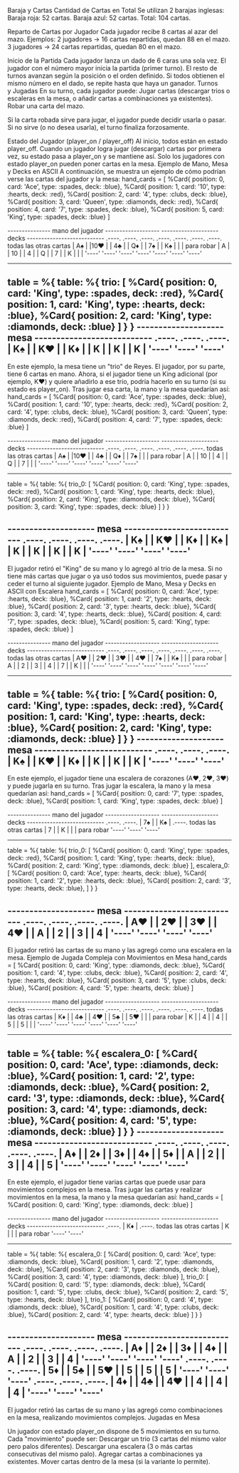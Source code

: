 Baraja y Cartas
Cantidad de Cartas en Total
Se utilizan 2 barajas inglesas:
Baraja roja: 52 cartas.
Baraja azul: 52 cartas.
Total: 104 cartas.

Reparto de Cartas por Jugador
Cada jugador recibe 8 cartas al azar del mazo.
Ejemplos:
2 jugadores → 16 cartas repartidas, quedan 88 en el mazo.
3 jugadores → 24 cartas repartidas, quedan 80 en el mazo.

Inicio de la Partida
Cada jugador lanza un dado de 6 caras una sola vez.
El jugador con el número mayor inicia la partida (primer turno).
El resto de turnos avanzan según la posición o el orden definido.
Si todos obtienen el mismo número en el dado, se repite hasta que haya un ganador.
Turnos y Jugadas
En su turno, cada jugador puede:
Jugar cartas (descargar trios o escaleras en la mesa, o añadir cartas a combinaciones ya existentes).
Robar una carta del mazo.

Si la carta robada sirve para jugar, el jugador puede decidir usarla o pasar.
Si no sirve (o no desea usarla), el turno finaliza forzosamente.

Estado del Jugador (player_on / player_off)
Al inicio, todos están en estado player_off.
Cuando un jugador logra jugar (descargar) cartas por primera vez, su estado pasa a player_on y se mantiene así.
Solo los jugadores con estado player_on pueden poner cartas en la mesa.
Ejemplo de Mano, Mesa y Decks en ASCII
A continuación, se muestra un ejemplo de cómo podrían verse las cartas del jugador y la mesa:
hand_cards = [
  %Card{ position: 0,  card: 'Ace',    type: :spades,   deck: :blue},
  %Card{ position: 1,  card: '10',     type: :hearts,   deck: :red},
  %Card{ position: 2,  card: '4',      type: :clubs,    deck: :blue},
  %Card{ position: 3,  card: 'Queen',  type: :diamonds, deck: :red},
  %Card{ position: 4,  card: '7',      type: :spades,   deck: :blue},
  %Card{ position: 5,  card: 'King',   type: :spades,   deck: :blue}
]

--------------- mano del jugador -------------------   -------------------- decks ---------------------------
.----.  .----.  .----.  .----.  .----.  .----.                           .----.  todas las otras cartas
| A♠ |  |10♥ |  | 4♣ |  | Q♦ |  | 7♠ |  | K♠ |                           |    |  para robar
|  A |  | 10 |  |  4 |  |  Q |  |  7 |  |  K |                           |    |
'----'  '----'  '----'  '----'  '----'  '----'                           '----'
----------------------------------------------------   ------------------------------------------------------

table = %{
  table: %{
    trio: [
      %Card{ position: 0, card: 'King', type: :spades,   deck: :red},
      %Card{ position: 1, card: 'King', type: :hearts,   deck: :blue},
      %Card{ position: 2, card: 'King', type: :diamonds, deck: :blue}
    ]
  }
}
-------------------- mesa ---------------------------
.----.  .----.  .----.
| K♠ |  | K♥ |  | K♦ |
|  K |  |  K |  |  K |
'----'  '----'  '----'
----------------------------------------------------
En este ejemplo, la mesa tiene un "trio" de Reyes. El jugador, por su parte, tiene 6 cartas en mano.
Ahora, si el jugador tiene un King adicional (por ejemplo, K♥) y quiere añadirlo a ese trio, podría hacerlo en su turno (si su estado es player_on).
Tras jugar esa carta, la mano y la mesa quedarían así:
hand_cards = [
  %Card{ position: 0, card: 'Ace',   type: :spades,   deck: :blue},
  %Card{ position: 1, card: '10',    type: :hearts,   deck: :red},
  %Card{ position: 2, card: '4',     type: :clubs,    deck: :blue},
  %Card{ position: 3, card: 'Queen', type: :diamonds, deck: :red},
  %Card{ position: 4, card: '7',     type: :spades,   deck: :blue}
]

--------------- mano del jugador -------------------  -------------------- decks ---------------------------
.----.  .----.  .----.  .----.  .----.                           .----.  todas las otras cartas
| A♠ |  |10♥ |  | 4♣ |  | Q♦ |  | 7♠ |                           |    |  para robar
|  A |  | 10 |  |  4 |  |  Q |  |  7 |                           |    |
'----'  '----'  '----'  '----'  '----'                           '----'
----------------------------------------------------   ------------------------------------------------------

table = %{
  table: %{
    trio_0: [
      %Card{ position: 0, card: 'King', type: :spades,   deck: :red},
      %Card{ position: 1, card: 'King', type: :hearts,   deck: :blue},
      %Card{ position: 2, card: 'King', type: :diamonds, deck: :blue},
      %Card{ position: 3, card: 'King', type: :spades,   deck: :blue}
    ]
  }
}

-------------------- mesa ---------------------------
.----.  .----.  .----.  .----.
| K♠ |  | K♥ |  | K♦ |  | K♠ |
|  K |  |  K |  |  K |  |  K |
'----'  '----'  '----'  '----'
----------------------------------------------------
El jugador retiró el "King" de su mano y lo agregó al trio de la mesa. Si no tiene más cartas que jugar o ya usó todos sus movimientos, puede pasar y ceder el turno al siguiente jugador.
Ejemplo de Mano, Mesa y Decks en ASCII con Escalera
hand_cards = [
  %Card{ position: 0,  card: 'Ace',    type: :hearts,   deck: :blue},
  %Card{ position: 1,  card: '2',      type: :hearts,   deck: :blue},
  %Card{ position: 2,  card: '3',      type: :hearts,   deck: :blue},
  %Card{ position: 3,  card: '4',      type: :hearts,   deck: :blue},
  %Card{ position: 4,  card: '7',      type: :spades,   deck: :blue},
  %Card{ position: 5,  card: 'King',   type: :spades,   deck: :blue}
]

--------------- mano del jugador -------------------   -------------------- decks ---------------------------
.----.  .----.  .----.  .----.  .----.  .----.                           .----.  todas las otras cartas
| A♥ |  | 2♥ |  | 3♥ |  | 4♥ |  | 7♠ |  | K♠ |                           |    |  para robar
|  A |  |  2 |  |  3 |  |  4 |  |  7 |  |  K |                           |    |
'----'  '----'  '----'  '----'  '----'  '----'                           '----'
----------------------------------------------------   ------------------------------------------------------

table = %{
  table: %{
    trio: [
      %Card{ position: 0, card: 'King', type: :spades,   deck: :red},
      %Card{ position: 1, card: 'King', type: :hearts,   deck: :blue},
      %Card{ position: 2, card: 'King', type: :diamonds, deck: :blue}
    ]
  }
}
-------------------- mesa ---------------------------
.----.  .----.  .----.
| K♠ |  | K♥ |  | K♦ |
|  K |  |  K |  |  K |
'----'  '----'  '----'
----------------------------------------------------
En este ejemplo, el jugador tiene una escalera de corazones (A♥, 2♥, 3♥) y puede jugarla en su turno.
Tras jugar la escalera, la mano y la mesa quedarían así:
hand_cards = [
  %Card{ position: 0, card: '7',     type: :spades,   deck: :blue},
  %Card{ position: 1, card: 'King',  type: :spades,   deck: :blue}
]

--------------- mano del jugador -------------------  -------------------- decks ---------------------------
.----.  .----.
| 7♠ |  | K♠ |                                                 .----.  todas las otras cartas
|  7 |  |  K |                                                 |    |  para robar
'----'  '----'                                                 '----'
----------------------------------------------------   ------------------------------------------------------

table = %{
  table: %{
    trio_0: [
      %Card{ position: 0, card: 'King', type: :spades,   deck: :red},
      %Card{ position: 1, card: 'King', type: :hearts,   deck: :blue},
      %Card{ position: 2, card: 'King', type: :diamonds, deck: :blue}
    ],
    escalera_0: [
      %Card{ position: 0, card: 'Ace',   type: :hearts,   deck: :blue},
      %Card{ position: 1, card: '2',     type: :hearts,   deck: :blue},
      %Card{ position: 2, card: '3',     type: :hearts,   deck: :blue},
    ]
  }
}

-------------------- mesa ---------------------------
.----.  .----.  .----.  .----.
| A♥ |  | 2♥ |  | 3♥ |  | 4♥ |
|  A |  |  2 |  |  3 |  |  4 |
'----'  '----'  '----'  '----'
----------------------------------------------------
El jugador retiró las cartas de su mano y las agregó como una escalera en la mesa.
Ejemplo de Jugada Compleja con Movimientos en Mesa
hand_cards = [
  %Card{ position: 0,  card: 'King',   type: :diamonds, deck: :blue},
  %Card{ position: 1,  card: '4',      type: :clubs,    deck: :blue},
  %Card{ position: 2,  card: '4',      type: :hearts,   deck: :blue},
  %Card{ position: 3,  card: '5',      type: :clubs,    deck: :blue},
  %Card{ position: 4,  card: '5',      type: :hearts,   deck: :blue}
]

--------------- mano del jugador -------------------   -------------------- decks ---------------------------
.----.  .----.  .----.  .----.  .----.                           .----.  todas las otras cartas
| K♦ |  | 4♣ |  | 4♥ |  | 5♣ |  | 5♥ |                           |    |  para robar
|  K |  |  4 |  |  4 |  |  5 |  |  5 |                           |    |
'----'  '----'  '----'  '----'  '----'                           '----'
----------------------------------------------------   ------------------------------------------------------

table = %{
  table: %{
    escalera_0: [
      %Card{ position: 0, card: 'Ace',   type: :diamonds, deck: :blue},
      %Card{ position: 1, card: '2',     type: :diamonds, deck: :blue},
      %Card{ position: 2, card: '3',     type: :diamonds, deck: :blue},
      %Card{ position: 3, card: '4',     type: :diamonds, deck: :blue},
      %Card{ position: 4, card: '5',     type: :diamonds, deck: :blue}
    ]
  }
}
-------------------- mesa ---------------------------
.----.  .----.  .----.  .----.  .----.
| A♦ |  | 2♦ |  | 3♦ |  | 4♦ |  | 5♦ |
|  A |  |  2 |  |  3 |  |  4 |  |  5 |
'----'  '----'  '----'  '----'  '----'
----------------------------------------------------
En este ejemplo, el jugador tiene varias cartas que puede usar para movimientos complejos en la mesa.
Tras jugar las cartas y realizar movimientos en la mesa, la mano y la mesa quedarían así:
hand_cards = [
  %Card{ position: 0, card: 'King',   type: :diamonds, deck: :blue}
]

--------------- mano del jugador -------------------  -------------------- decks ---------------------------
.----.
| K♦ |                                                           .----.  todas las otras cartas
|  K |                                                           |    |  para robar
'----'                                                           '----'
----------------------------------------------------   ------------------------------------------------------

table = %{
  table: %{
    escalera_0: [
      %Card{ position: 0, card: 'Ace',   type: :diamonds, deck: :blue},
      %Card{ position: 1, card: '2',     type: :diamonds, deck: :blue},
      %Card{ position: 2, card: '3',     type: :diamonds, deck: :blue},
      %Card{ position: 3, card: '4',     type: :diamonds, deck: :blue}
    ],
    trio_0: [
      %Card{ position: 0, card: '5',     type: :diamonds, deck: :blue},
      %Card{ position: 1, card: '5',     type: :clubs,    deck: :blue},
      %Card{ position: 2, card: '5',     type: :hearts,   deck: :blue}
    ],
    trio_1: [
      %Card{ position: 0, card: '4',     type: :diamonds, deck: :blue},
      %Card{ position: 1, card: '4',     type: :clubs,    deck: :blue},
      %Card{ position: 2, card: '4',     type: :hearts,   deck: :blue}
    ]
  }
}

-------------------- mesa ---------------------------
.----.  .----.  .----.  .----.
| A♦ |  | 2♦ |  | 3♦ |  | 4♦ |
|  A |  |  2 |  |  3 |  |  4 |
'----'  '----'  '----'  '----'
.----.  .----.  .----.
| 5♦ |  | 5♣ |  | 5♥ |
|  5 |  |  5 |  |  5 |
'----'  '----'  '----'
.----.  .----.  .----.
| 4♦ |  | 4♣ |  | 4♥ |
|  4 |  |  4 |  |  4 |
'----'  '----'  '----'
----------------------------------------------------
El jugador retiró las cartas de su mano y las agregó como combinaciones en la mesa, realizando movimientos complejos.
Jugadas en Mesa

Un jugador con estado player_on dispone de 5 movimientos en su turno.
Cada "movimiento" puede ser:
Descargar un trio (3 cartas del mismo valor pero palos diferentes).
Descargar una escalera (3 o más cartas consecutivas del mismo palo).
Agregar cartas a combinaciones ya existentes.
Mover cartas dentro de la mesa (si la variante lo permite).